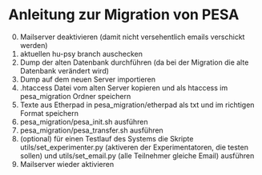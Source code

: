 # Anleitung zur Migration  von PESA

0. Mailserver deaktivieren (damit nicht versehentlich emails verschickt werden)
1. aktuellen hu-psy branch auschecken
2. Dump der alten Datenbank durchführen (da bei der Migration die alte Datenbank verändert wird)
3. Dump auf dem neuen Server importieren
4. .htaccess Datei vom alten Server kopieren und als htaccess im pesa_migration Ordner speichern
5. Texte aus Etherpad in pesa_migration/etherpad als txt und im richtigen Format speichern
6. pesa_migration/pesa_init.sh ausführen
7. pesa_migration/pesa_transfer.sh ausführen
8. (optional) für einen Testlauf des Systems die Skripte utils/set_experimenter.py (aktiveren der Experimentatoren, die testen sollen) und utils/set_email.py (alle Teilnehmer gleiche Email)  ausführen
9. Mailserver wieder aktivieren
